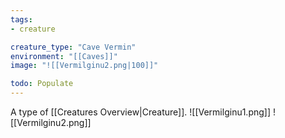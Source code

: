 ```yaml
---
tags:
- creature

creature_type: "Cave Vermin"
environment: "[[Caves]]"
image: "![[Vermilginu2.png|100]]"

todo: Populate
---
```

A type of [[Creatures Overview|Creature]].
![[Vermilginu1.png]]
![[Vermilginu2.png]]